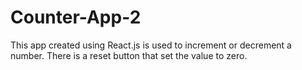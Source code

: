 # Counter-App-2
 This app created using React.js is used to increment or decrement a number. There is a reset button that set the value to zero.
